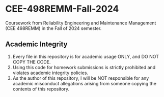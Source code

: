 # CEE-498REMM-Fall-2024
 Coursework from Reliability Engineering and Maintenance Management (CEE 498REMM) in the Fall of 2024 semester.

## Academic Integrity
1. Every file in this repository is for academic usage ONLY, and DO NOT COPY THE CODE. 
2. Using this code for homework submissions is strictly prohibited and violates academic integrity policies.
3. As the author of this repository, I will be NOT responsible for any academic misconduct allegations arising from someone copying the contents of this repository. 
